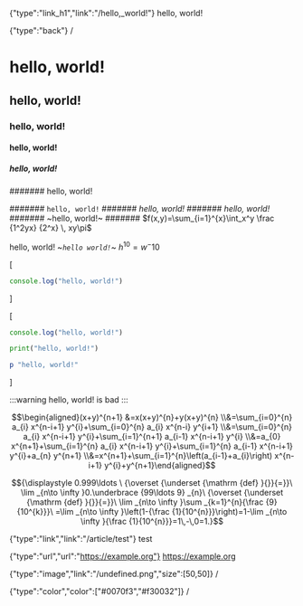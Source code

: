 {"type":"link_h1","link":"/hello,_world!"} hello, world!

{"type":"back"} /

# hello, world!
## hello, world!
### hello, world!
#### hello, world!
##### hello, world!
####### hello, world!

####### `hello, world!`
####### *hello, world!*
####### _hello, world!_
####### ~hello, world!~
####### $f(x,y)=\sum_{i=1}^{x}\int_x^y \frac {1^2yx} {2^x} \, xy\pi$

hello, world!
~_*`hello world!`*_~
$h^10 = w^-10$

[
```javascript
console.log("hello, world!")
```
]

[
```javascript:.ts or .js
console.log("hello, world!")
```
```python
print("hello, world!")
```
```ruby:.rb
p "hello, world!"
```
]

:::warning
hello, world! is bad
:::

```math
\begin{aligned}(x+y)^{n+1} &=x(x+y)^{n}+y(x+y)^{n} \\&=\sum_{i=0}^{n} a_{i} x^{n-i+1} y^{i}+\sum_{i=0}^{n} a_{i} x^{n-i} y^{i+1} \\&=\sum_{i=0}^{n} a_{i} x^{n-i+1} y^{i}+\sum_{i=1}^{n+1} a_{i-1} x^{n-i+1} y^{i} \\&=a_{0} x^{n+1}+\sum_{i=1}^{n} a_{i} x^{n-i+1} y^{i}+\sum_{i=1}^{n} a_{i-1} x^{n-i+1} y^{i}+a_{n} y^{n+1} \\&=x^{n+1}+\sum_{i=1}^{n}\left(a_{i-1}+a_{i}\right) x^{n-i+1} y^{i}+y^{n+1}\end{aligned}
```

```math
{\displaystyle 0.999\ldots \ {\overset {\underset {\mathrm {def} }{}}{=}}\ \lim _{n\to \infty }0.\underbrace {99\ldots 9} _{n}\ {\overset {\underset {\mathrm {def} }{}}{=}}\ \lim _{n\to \infty }\sum _{k=1}^{n}{\frac {9}{10^{k}}}\ =\lim _{n\to \infty }\left(1-{\frac {1}{10^{n}}}\right)=1-\lim _{n\to \infty }{\frac {1}{10^{n}}}=1\,-\,0=1.}
```

{"type":"link","link":"/article/test"} test

{"type":"url","url":"https://example.org"} https://example.org

{"type":"image","link":"/undefined.png","size":[50,50]} /

{"type":"color","color":["#0070f3","#f30032"]} /